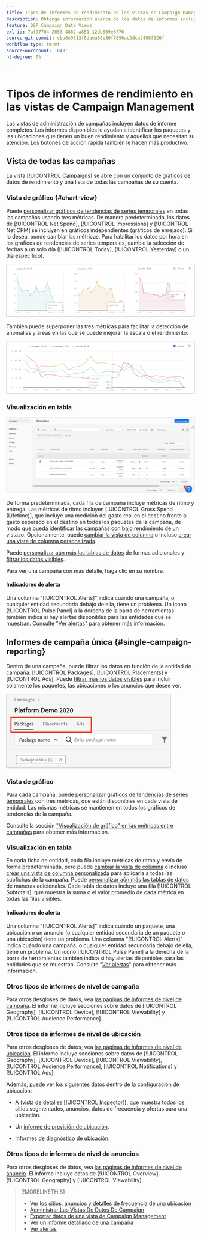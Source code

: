 ```yaml
---
title: Tipos de informes de rendimiento en las vistas de Campaign Management
description: Obtenga información acerca de los datos de informes incluidos en las vistas de administración de campañas.
feature: DSP Campaign Data Views
exl-id: 7af97704-2053-4862-a851-12db009e6776
source-git-commit: eba8e9813f8daea58b30f7890ac2dca2498f326f
workflow-type: tm+mt
source-wordcount: '648'
ht-degree: 0%

---
```


# Tipos de informes de rendimiento en las vistas de Campaign Management

Las vistas de administración de campañas incluyen datos de informe completos. Los informes disponibles le ayudan a identificar los paquetes y las ubicaciones que tienen un buen rendimiento y aquellos que necesitan su atención. Los botones de acción rápida también le hacen más productivo.

## Vista de todas las campañas

La vista [!UICONTROL Campaigns] se abre con un conjunto de gráficos de datos de rendimiento y una lista de todas las campañas de su cuenta.

### Vista de gráfico {#chart-view}

Puede [personalizar gráficos de tendencias de series temporales](campaign-data-views-manage.md#data-visualizations-manage) en todas las campañas usando tres métricas. De manera predeterminada, los datos de [!UICONTROL Net Spend], [!UICONTROL Impressions] y [!UICONTROL Net CPM] se incluyen en gráficos independientes (gráficos de enrejado). Si lo desea, puede cambiar las métricas. Para habilitar los datos por hora en los gráficos de tendencias de series temporales, cambie la selección de fechas a un solo día ([!UICONTROL Today], [!UICONTROL Yesterday] o un día específico).

![gráficos de tendencias independientes para tres métricas](/help/dsp/assets/trend-chart-separate.png)

También puede superponer las tres métricas para facilitar la detección de anomalías y áreas en las que se puede mejorar la escala o el rendimiento.

![gráfico de tendencias con superposición](/help/dsp/assets/trend-chart.png)

### Visualización en tabla

![Lista de campañas](/help/dsp/assets/campaigns-list.png)

De forma predeterminada, cada fila de campaña incluye métricas de ritmo y entrega. Las métricas de ritmo incluyen [!UICONTROL Gross Spend (Lifetime)], que incluye una medición del gasto real en el destino frente al gasto esperado en el destino en todos los paquetes de la campaña, de modo que pueda identificar las campañas con bajo rendimiento de un vistazo. Opcionalmente, puede [cambiar la vista de columna](campaign-data-views-manage.md#column-view-change) o incluso [crear una vista de columna personalizada](campaign-data-views-manage.md#column-view-create).

Puede [personalizar aún más las tablas de datos](campaign-data-views-manage.md#data-tables-manage) de formas adicionales y [filtrar los datos visibles](campaign-data-views-manage.md#filter-data-tables).

Para ver una campaña con más detalle, haga clic en su nombre.

#### Indicadores de alerta

Una columna &quot;[!UICONTROL Alerts]&quot; indica cuándo una campaña, o cualquier entidad secundaria debajo de ella, tiene un problema. Un icono [!UICONTROL Pulse Panel] a la derecha de la barra de herramientas también indica si hay alertas disponibles para las entidades que se muestran. Consulte &quot;[Ver alertas](campaign-alerts.md)&quot; para obtener más información.

## Informes de campaña única {#single-campaign-reporting}

Dentro de una campaña, puede filtrar los datos en función de la entidad de campaña: [!UICONTROL Packages], [!UICONTROL Placements] y [!UICONTROL Ads]. Puede [filtrar más los datos visibles](campaign-data-views-manage.md#filter-data-tables) para incluir solamente los paquetes, las ubicaciones o los anuncios que desee ver.

![Fichas de entidad de campaña](/help/dsp/assets/campaign-subtabs.png)

### Vista de gráfico

Para cada campaña, puede [personalizar gráficos de tendencias de series temporales](campaign-data-views-manage.md#data-visualizations-manage) con tres métricas, que están disponibles en cada vista de entidad. Las mismas métricas se mantienen en todos los gráficos de tendencias de la campaña.

Consulte la sección [&quot;Visualización de gráfico&quot; en las métricas entre campañas](#chart-view) para obtener más información.

### Visualización en tabla

En cada ficha de entidad, cada fila incluye métricas de ritmo y envío de forma predeterminada, pero puede [cambiar la vista de columna](campaign-data-views-manage.md#column-view-change) o incluso [crear una vista de columna personalizada](campaign-data-views-manage.md#column-view-create) para aplicarla a todas las subfichas de la campaña. Puede [personalizar aún más las tablas de datos](campaign-data-views-manage.md#data-tables-manage) de maneras adicionales. Cada tabla de datos incluye una fila [!UICONTROL Subtotals], que muestra la suma o el valor promedio de cada métrica en todas las filas visibles.

#### Indicadores de alerta

Una columna &quot;[!UICONTROL Alerts]&quot; indica cuándo un paquete, una ubicación o un anuncio (o cualquier entidad secundaria de un paquete o una ubicación) tiene un problema. Una columna &quot;[!UICONTROL Alerts]&quot; indica cuándo una campaña, o cualquier entidad secundaria debajo de ella, tiene un problema. Un icono [!UICONTROL Pulse Panel] a la derecha de la barra de herramientas también indica si hay alertas disponibles para las entidades que se muestran. Consulte &quot;[Ver alertas](campaign-alerts.md)&quot; para obtener más información.

### Otros tipos de informes de nivel de campaña

Para otros desgloses de datos, vea [las páginas de informes de nivel de campaña](/help/dsp/campaign-management/campaigns/campaign-view-report.md). El informe incluye secciones sobre datos de [!UICONTROL Geography], [!UICONTROL Device], [!UICONTROL Viewability] y [!UICONTROL Audience Performance].

### Otros tipos de informes de nivel de ubicación

Para otros desgloses de datos, vea [las páginas de informes de nivel de ubicación](/help/dsp/campaign-management/placements/placement-view-report.md). El informe incluye secciones sobre datos de [!UICONTROL Geography], [!UICONTROL Device], [!UICONTROL Viewability], [!UICONTROL Audience Performance], [!UICONTROL Notifications] y [!UICONTROL Ads].

Además, puede ver los siguientes datos dentro de la configuración de ubicación:

* [A (vista de detalles [!UICONTROL Inspector])](placement-details-view.md), que muestra todos los sitios segmentados, anuncios, datos de frecuencia y ofertas para una ubicación.

* Un [informe de previsión de ubicación](/help/dsp/campaign-management/reports/placement-forecast.md).

* [Informes de diagnóstico de ubicación](/help/dsp/campaign-management/reports/placement-diagnostics.md).


### Otros tipos de informes de nivel de anuncios

Para otros desgloses de datos, vea [las páginas de informes de nivel de anuncio](/help/dsp/campaign-management/ads/ad-view-report.md). El informe incluye datos de [!UICONTROL Overview], [!UICONTROL Geography] y [!UICONTROL Viewability].

>[!MORELIKETHIS]
>
>* [Ver los sitios, anuncios y detalles de frecuencia de una ubicación](placement-details-view.md)
>* [Administrar Las Vistas De Datos De Campaign](campaign-data-views-manage.md)
>* [Exportar datos de una vista de Campaign Management](campaign-export-data.md)
>* [Ver un informe detallado de una campaña](/help/dsp/campaign-management/campaigns/campaign-view-report.md)
>* [Ver alertas](campaign-alerts.md)

